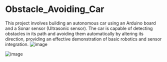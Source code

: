 # Obstacle_Avoiding_Car
This project involves building an autonomous car using an Arduino board and a Sonar sensor (Ultrasonic sensor). The car is capable of detecting obstacles in its path and avoiding them automatically by altering its direction, providing an effective demonstration of basic robotics and sensor integration.
![image](https://github.com/user-attachments/assets/a8d1fed7-47e3-4fac-be13-bd6be26e38ac)

![image](https://github.com/user-attachments/assets/61782ec0-dc97-4d5c-b0b6-401667a69dec)

